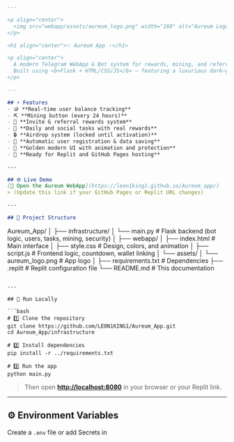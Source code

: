 

```markdown
---

<p align="center">
  <img src="webapp/assets/aureum_logo.png" width="160" alt="Aureum Logo">
</p>

<h1 align="center">✨ Aureum App ✨</h1>

<p align="center">
  A modern Telegram WebApp & Bot system for rewards, mining, and referral management.  
  Built using <b>Flask + HTML/CSS/JS</b> — featuring a luxurious dark–gold interface and full backend integration.
</p>

---

## ⚡ Features
- 🪙 **Real-time user balance tracking**
- ⛏️ **Mining button (every 24 hours)**
- 🤝 **Invite & referral rewards system**
- 🎯 **Daily and social tasks with real rewards**
- 🔒 **Airdrop system (locked until activation)**
- 💾 **Automatic user registration & data saving**
- 💎 **Golden modern UI with animation and protection**
- 🔧 **Ready for Replit and GitHub Pages hosting**

---

## 🌐 Live Demo
[🚀 Open the Aureum WebApp](https://leon1king1.github.io/Aureum_app/)  
> (Update this link if your GitHub Pages or Replit URL changes)

---

## 🧱 Project Structure
```

Aureum_App/
│
├── infrastructure/
│   └── main.py              # Flask backend (bot logic, users, tasks, mining, security)
│
├── webapp/
│   ├── index.html           # Main interface
│   ├── style.css            # Design, colors, and animation
│   ├── script.js            # Frontend logic, countdown, wallet linking
│   └── assets/
│       └── aureum_logo.png  # App logo
│
├── requirements.txt         # Dependencies
├── .replit                  # Replit configuration file
└── README.md                # This documentation

````

---

## 🚀 Run Locally

```bash
# 1️⃣ Clone the repository
git clone https://github.com/LEON1KING1/Aureum_App.git
cd Aureum_App/infrastructure

# 2️⃣ Install dependencies
pip install -r ../requirements.txt

# 3️⃣ Run the app
python main.py
````

> Then open **[http://localhost:8080](http://localhost:8080)** in your browser or your Replit link.

---

## ⚙ Environment Variables

Create a `.env` file or add Secrets in
